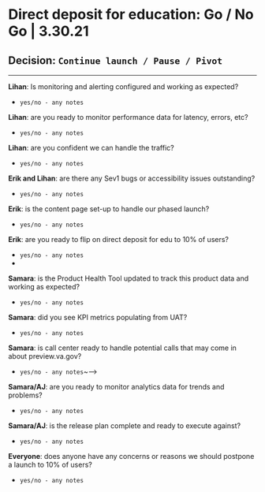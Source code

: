# Direct deposit for education: Go / No Go | 3.30.21

## Decision: `Continue launch / Pause / Pivot`

---

**Lihan**: Is monitoring and alerting configured and working as expected?
- `yes/no - any notes`

**Lihan**: are you ready to monitor performance data for latency, errors, etc?
- `yes/no - any notes`

**Lihan**: are you confident we can handle the traffic?
- `yes/no - any notes`

**Erik and Lihan**: are there any Sev1 bugs or accessibility issues outstanding?
- `yes/no - any notes`

**Erik**: is the content page set-up to handle our phased launch?
- `yes/no - any notes`

**Erik**: are you ready to flip on direct deposit for edu to 10% of users?
- `yes/no - any notes`
- 
**Samara**: is the Product Health Tool updated to track this product data and working as expected?
- `yes/no - any notes`

**Samara**: did you see KPI metrics populating from UAT?
- `yes/no - any notes`

**Samara**: is call center ready to handle potential calls that may come in about preview.va.gov?
- `yes/no - any notes`~-->

**Samara/AJ**: are you ready to monitor analytics data for trends and problems?
- `yes/no - any notes`

**Samara/AJ**: is the release plan complete and ready to execute against?
- `yes/no - any notes`

**Everyone**: does anyone have any concerns or reasons we should postpone a launch to 10% of users?
- `yes/no - any notes`
